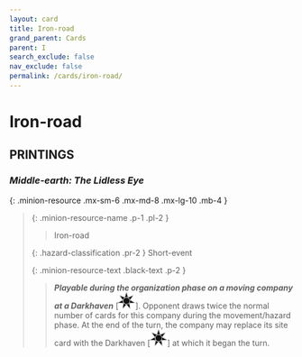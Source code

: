 ```yaml
---
layout: card
title: Iron-road
grand_parent: Cards
parent: I
search_exclude: false
nav_exclude: false
permalink: /cards/iron-road/
---
```


# Iron-road


## PRINTINGS


### _Middle-earth: The Lidless Eye_

{: .minion-resource .mx-sm-6 .mx-md-8 .mx-lg-10 .mb-4 }
> {: .minion-resource-name .p-1 .pl-2 }
> > <div class="hazard-mp"></div>
> > <div class="card-name">Iron-road</div>
>
> {: .hazard-classification .pr-2 }
> Short-event
>
> {: .minion-resource-text .black-text .p-2 }
> > ***Playable during the organization phase on a moving company at a Darkhaven*** <nobr>[<img src="/assets/images/dark-haven.svg">]</nobr>. Opponent draws twice the normal number of cards for this company during the movement/hazard phase. At the end of the turn, the company may replace its site card with the Darkhaven <nobr>[<img src="/assets/images/dark-haven.svg">]</nobr> at which it began the turn. 
> 
